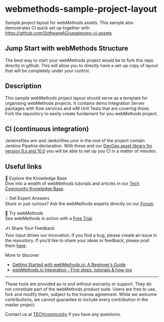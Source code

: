 # webmethods-sample-project-layout
Sample project layout for webMethods assets. This sample also demostrates CI quick set up together with https://github.com/SoftwareAG/sagdevops-ci-assets

## Jump Start with webMethods Structure
The best way to start your webMethods project would be to fork this repo directly in github. This will allow you to directly have a set-up copy of layout that will be completely under your control.

## Description

This sample webMethods project layout should serve as a template for organising webMethods projects. It contains demo Integration Server packages with flow services and wM Unit Tests that are covering those.
Fork the repository to easily create fundament for you webMethods project.

## CI (continuous integration)

Jenkinsfiles.win and Jenkinfiles.unix in the root of the project contain Jenkins Pipeline declaration. With these and our [DevOps asset library for version 9.x and 10.0](https://github.com/SoftwareAG/sagdevops-ci-assets) you will be able to set up you CI in a matter of minutes.

## Useful links  
📘 Explore the Knowledge Base   
Dive into a wealth of webMethods tutorials and articles in our [Tech Community Knowledge Base](https://tech.forums.softwareag.com/tags/c/knowledge-base/6/webmethods). 

💡 Get Expert Answers   
Stuck or just curious? Ask the webMethods experts directly on our [Forum](https://tech.forums.softwareag.com/tags/c/forum/1/webMethods). 

🚀 Try webMethods   
See webMethods in action with a [Free Trial](https://techcommunity.softwareag.com/en_en/downloads.html).  

✍️ Share Your Feedback   
Your input drives our innovation. If you find a bug, please create an issue in the repository. If you’d like to share your ideas or feedback, please post them [here](https://tech.forums.softwareag.com/c/feedback/2). 

More to discover 
* [Getting Started with webMethods.io: A Beginner’s Guide](https://tech.forums.softwareag.com/t/getting-started-with-webmethods-io-a-beginners-guide/276051)  
* [webMethods.io Integration - First steps, tutorials & how-tos](https://tech.forums.softwareag.com/t/webmethods-io-integration-first-steps-tutorials-how-tos/255635)  
______________________
These tools are provided as-is and without warranty or support. They do not constitute part of the webMethods product suite. Users are free to use, fork and modify them, subject to the license agreement. While we welcome contributions, we cannot guarantee to include every contribution in the master project.	

Contact us at [TECHcommunity](mailto:technologycommunity@softwareag.com?subject=Github/SoftwareAG) if you have any questions.
